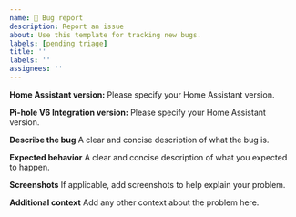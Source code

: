 ```yaml
---
name: 🐞 Bug report
description: Report an issue
about: Use this template for tracking new bugs.
labels: [pending triage]
title: ''
labels: ''
assignees: ''
---
```


<!--
Note: The Pi-hole V6 integration is not compatible with versions of Home Assistant prior to 2025.03.
-->

**Home Assistant version:**
Please specify your Home Assistant version.

**Pi-hole V6 Integration version:**
Please specify your Home Assistant version.

**Describe the bug**
A clear and concise description of what the bug is.

**Expected behavior**
A clear and concise description of what you expected to happen.

**Screenshots**
If applicable, add screenshots to help explain your problem.

**Additional context**
Add any other context about the problem here.
